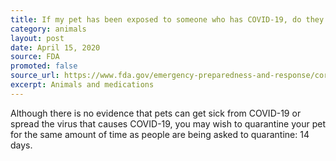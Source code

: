 ```yaml
---
title: If my pet has been exposed to someone who has COVID-19, do they need to be quarantined? If so, for how long?
category: animals
layout: post
date: April 15, 2020
source: FDA
promoted: false
source_url: https://www.fda.gov/emergency-preparedness-and-response/coronavirus-disease-2019-covid-19/coronavirus-disease-2019-covid-19-frequently-asked-questions
excerpt: Animals and medications
---
```


Although there is no evidence that pets can get sick from COVID-19 or spread the virus that causes COVID-19, you may wish to quarantine your pet for the same amount of time as people are being asked to quarantine: 14 days.